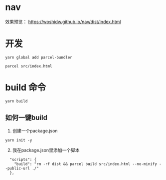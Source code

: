 # nav
效果预览：
<a>https://woshidw.github.io/nav/dist/index.html</a>


# 开发

```
yarn global add parcel-bundler

parcel src/index.html

```

# build 命令

```
yarn build
```

## 如何一键build

1. 创建一个package.json

```
yarn init -y
```

2. 我在package.json里添加一个脚本

```
  "scripts": {
    "build": "rm -rf dist && parcel build src/index.html --no-minify --public-url ./"
  },
```
